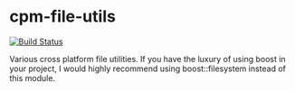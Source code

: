 cpm-file-utils
==============

[![Build Status](https://travis-ci.org/iauns/cpm-file-utils.png)](https://travis-ci.org/iauns/cpm-file-utils)

Various cross platform file utilities. If you have the luxury of using boost
in your project, I would highly recommend using boost::filesystem instead of
this module.

